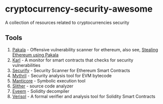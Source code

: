 # cryptocurrency-security-awesome

A collection of resources related to cryptocurrencies security

## Tools

1. [Pakala](https://github.com/palkeo/pakala) - Offensive vulnerability scanner for ethereum, also see, [Stealing Ethereum using Pakala](https://www.palkeo.com/en/projets/ethereum/stealing_ether.html)
2. [Karl](https://github.com/cleanunicorn/karl) - A monitor for smart contracts that checks for security vulnerabilities
3. [Securify](https://github.com/eth-sri/securify) - Security Scanner for Ethereum Smart Contracts
4. [Mythril](https://github.com/ConsenSys/mythril-classic) - Security analysis tool for EVM bytecode
5. [Manticore](https://github.com/trailofbits/manticore) - Symbolic execution tool
6. [Slither](https://github.com/crytic/slither) - source code analyzer
7. [Eveem](http://www.eveem.org/) - Solidity decompiler
8. [Verisol](https://github.com/microsoft/verisol) - A formal verifier and analysis tool for Solidity Smart Contracts

